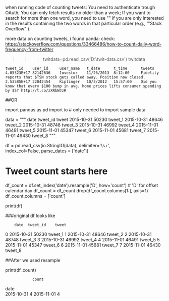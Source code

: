 when running code of counting tweets:
You need to authenticate trough OAuth;
You can only fetch results no older than a week;
If you want to search for more than one word, you need to use "" if you are only interested in the results containing the two words in that particular order (e.g., '"Stack Overflow"').


more data on counting tweets, i found panda:
check: https://stackoverflow.com/questions/33466486/how-to-count-daily-word-frequency-from-twitter

>>>twitdata=pd.read_csv('D:\\twit-data.csv')
>>>twitdata

    tweet_id    user_id     user_name   t_date      t_time      tweets
    4.05323E+17 82142636    1nvestor    11/26/2013  8:12:00     Fidelity reports that $TSN stock gets called away. Position now closed.
    2.53585E+17 22042454    Kiplinger   10/3/2012   15:57:00    Did you know that every $100 bump in avg. home prices lifts consumer spending by $5? http://t.co/zXRbWJzR


##OR

import pandas as pd
import io # only needed to import sample data

data = """
    date          tweet_id    tweet
    2015-10-31    50230       tweet_1
    2015-10-31    48646       tweet_2
    2015-10-31    48748       tweet_3
    2015-10-31    46992       tweet_4
    2015-11-01    46491       tweet_5
    2015-11-01    45347       tweet_6
    2015-11-01    45681       tweet_7
    2015-11-01    46430       tweet_8
    """

df = pd.read_csv(io.StringIO(data), delimiter='\s+', \
                 index_col=False, parse_dates = ['date'])

# Tweet count starts here
df_count = df.set_index('date').resample('D', how='count') # 'D' for offset calendar day
df_count = df_count.drop(df_count.columns[1:], axis=1)
df_count.columns = ['count']

print(df)


###original df looks like

        date  tweet_id    tweet
0 2015-10-31     50230  tweet_1
1 2015-10-31     48646  tweet_2
2 2015-10-31     48748  tweet_3
3 2015-10-31     46992  tweet_4
4 2015-11-01     46491  tweet_5
5 2015-11-01     45347  tweet_6
6 2015-11-01     45681  tweet_7
7 2015-11-01     46430  tweet_8



##After we used resample

print(df_count)

                count
date                 
2015-10-31          4
2015-11-01          4
